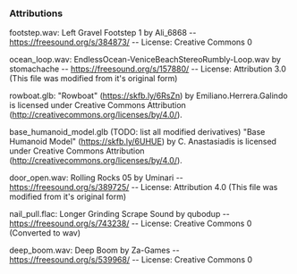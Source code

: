 ### Attributions

footstep.wav:
Left Gravel Footstep 1 by Ali_6868 -- https://freesound.org/s/384873/ -- License: Creative Commons 0

ocean_loop.wav: 
EndlessOcean-VeniceBeachStereoRumbly-Loop.wav by stomachache -- https://freesound.org/s/157880/ -- License: Attribution 3.0 (This file was modified from it's original form)

rowboat.glb: 
"Rowboat" (https://skfb.ly/6RsZn) by Emiliano.Herrera.Galindo is licensed under Creative Commons Attribution (http://creativecommons.org/licenses/by/4.0/).

base_humanoid_model.glb (TODO: list all modified derivatives)
"Base Humanoid Model" (https://skfb.ly/6UHUE) by C. Anastasiadis is licensed under Creative Commons Attribution (http://creativecommons.org/licenses/by/4.0/).

door_open.wav:
Rolling Rocks 05 by Uminari -- https://freesound.org/s/389725/ -- License: Attribution 4.0 (This file was modified from it's original form)

nail_pull.flac:
Longer Grinding Scrape Sound by qubodup -- https://freesound.org/s/743238/ -- License: Creative Commons 0 (Converted to wav)

deep_boom.wav:
Deep Boom by Za-Games -- https://freesound.org/s/539968/ -- License: Creative Commons 0
